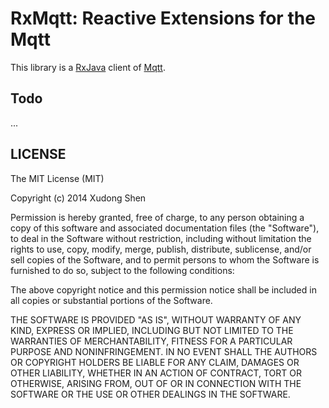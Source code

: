 # RxMqtt: Reactive Extensions for the Mqtt

This library is a [RxJava] client of [Mqtt].

## Todo
...

## LICENSE

The MIT License (MIT)

Copyright (c) 2014 Xudong Shen

Permission is hereby granted, free of charge, to any person obtaining a copy of
this software and associated documentation files (the "Software"), to deal in
the Software without restriction, including without limitation the rights to
use, copy, modify, merge, publish, distribute, sublicense, and/or sell copies of
the Software, and to permit persons to whom the Software is furnished to do so,
subject to the following conditions:

The above copyright notice and this permission notice shall be included in all
copies or substantial portions of the Software.

THE SOFTWARE IS PROVIDED "AS IS", WITHOUT WARRANTY OF ANY KIND, EXPRESS OR
IMPLIED, INCLUDING BUT NOT LIMITED TO THE WARRANTIES OF MERCHANTABILITY, FITNESS
FOR A PARTICULAR PURPOSE AND NONINFRINGEMENT. IN NO EVENT SHALL THE AUTHORS OR
COPYRIGHT HOLDERS BE LIABLE FOR ANY CLAIM, DAMAGES OR OTHER LIABILITY, WHETHER
IN AN ACTION OF CONTRACT, TORT OR OTHERWISE, ARISING FROM, OUT OF OR IN
CONNECTION WITH THE SOFTWARE OR THE USE OR OTHER DEALINGS IN THE SOFTWARE.

[RxJava]:https://github.com/Netflix/RxJava
[Mqtt]:http://git.eclipse.org/c/paho/org.eclipse.paho.mqtt.java.git/
